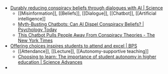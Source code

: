 - [Durably reducing conspiracy beliefs through dialogues with AI | Science](https://www.science.org/doi/10.1126/science.adq1814)
	- [[Misinformation]], [[Beliefs]], [[Dialogue]], [[Chatbot]], [[Artificial intelligence]]
	- [Myth-Busting Chatbots: Can AI Dispel Conspiracy Beliefs? | Psychology Today](https://www.psychologytoday.com/intl/blog/stretching-theory/202409/myth-busting-chatbots-can-ai-dispel-conspiracy-beliefs)
	- [This Chatbot Pulls People Away From Conspiracy Theories - The New York Times](https://www.nytimes.com/2024/09/12/health/chatbot-debunk-conspiracy-theories.html)
- [Offering choices inspires students to attend and excel | BPS](https://www.bps.org.uk/research-digest/offering-choices-inspires-students-attend-and-excel)
	- [[Attendance]], [[Lecture]], [[Autonomy-supportive teaching]]
	- [Choosing to learn: The importance of student autonomy in higher education | Science Advances](https://www.science.org/doi/10.1126/sciadv.ado6759)
-